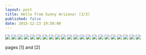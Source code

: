 ```yaml
---
layout: post
title: Hello from Sunny Arizona! (3/3)
published: false
date: 2015-12-23 19:58:00
---
```


![](https://dl.dropboxusercontent.com/u/72656879/Theo/Sets18and19Favorites/DSCF10653.jpg)
![](https://dl.dropboxusercontent.com/u/72656879/Theo/Sets18and19Favorites/DSCF10671.jpg)
![](https://dl.dropboxusercontent.com/u/72656879/Theo/Sets18and19Favorites/DSCF10676.jpg)
![](https://dl.dropboxusercontent.com/u/72656879/Theo/Sets18and19Favorites/DSCF10691.jpg)
![](https://dl.dropboxusercontent.com/u/72656879/Theo/Sets18and19Favorites/DSCF10703.jpg)
![](https://dl.dropboxusercontent.com/u/72656879/Theo/Sets18and19Favorites/DSCF10731.jpg)
![](https://dl.dropboxusercontent.com/u/72656879/Theo/Sets18and19Favorites/DSCF10735.jpg)
![](https://dl.dropboxusercontent.com/u/72656879/Theo/Sets18and19Favorites/DSCF10753Crop.JPG)
![](https://dl.dropboxusercontent.com/u/72656879/Theo/Sets18and19Favorites/DSCF10766.jpg)
![](https://dl.dropboxusercontent.com/u/72656879/Theo/Sets18and19Favorites/DSCF10773.jpg)
![](https://dl.dropboxusercontent.com/u/72656879/Theo/Sets18and19Favorites/DSCF10796Crop.JPG)
![](https://dl.dropboxusercontent.com/u/72656879/Theo/Sets18and19Favorites/DSCF10801Crop.JPG)
![](https://dl.dropboxusercontent.com/u/72656879/Theo/Sets18and19Favorites/DSCF10807.jpg)
![](https://dl.dropboxusercontent.com/u/72656879/Theo/Sets18and19Favorites/DSCF10810.jpg)
![](https://dl.dropboxusercontent.com/u/72656879/Theo/Sets18and19Favorites/DSCF10818Crop.JPG)
![](https://dl.dropboxusercontent.com/u/72656879/Theo/Sets18and19Favorites/DSCF10826Crop.JPG)
![](https://dl.dropboxusercontent.com/u/72656879/Theo/Sets18and19Favorites/DSCF10839.jpg)
![](https://dl.dropboxusercontent.com/u/72656879/Theo/Sets18and19Favorites/DSCF10846.jpg)
![](https://dl.dropboxusercontent.com/u/72656879/Theo/Sets18and19Favorites/DSCF10855.jpg)
![](https://dl.dropboxusercontent.com/u/72656879/Theo/Sets18and19Favorites/DSCF10858.jpg)
![](https://dl.dropboxusercontent.com/u/72656879/Theo/Sets18and19Favorites/DSCF10870.jpg)
![](https://dl.dropboxusercontent.com/u/72656879/Theo/Sets18and19Favorites/DSCF10893.jpg)

pages [1] and [2]
